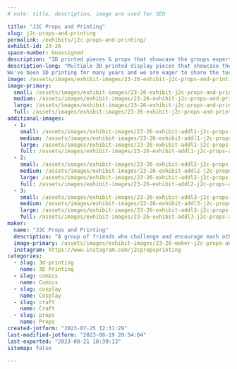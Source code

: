 ```yaml
---
# note: title, description, image are used for SEO

title: "J2C Props and Printing"
slug: j2c-props-and-printing
permalink: /exhibits/j2c-props-and-printing/
exhibit-id: 23-26
space-number: Unassigned
description: "3D printed pieces & props that showcase the groups expertise in printing, painting will be for sale"
description-long: "Multiple 3D printed display pieces that showcase the groups expertise in printing, painting, and lighting. The pieces demonstrate various techniques from electronics and lighting, to airbrushing and glow paint. All of the props and miniatures are 3D printed using ABS, PLA, and Resin in a variety of scales from 1/6th to life size.
We've been 3D printing for many years and we are eager to share the techniques and experience we've learned along with visitors.  Many pieces will be for sale"
image: /assets/images/exhibit-images/23-26-exhibit-j2c-props-and-printing-2023-exhibit-jcj-props-and-printing-sample-of-work-large-large.png
image-primary: 
  small: /assets/images/exhibit-images/23-26-exhibit-j2c-props-and-printing-2023-exhibit-jcj-props-and-printing-sample-of-work-large-small.png
  medium: /assets/images/exhibit-images/23-26-exhibit-j2c-props-and-printing-2023-exhibit-jcj-props-and-printing-sample-of-work-large-medium.png
  large: /assets/images/exhibit-images/23-26-exhibit-j2c-props-and-printing-2023-exhibit-jcj-props-and-printing-sample-of-work-large-large.png
  full: /assets/images/exhibit-images/23-26-exhibit-j2c-props-and-printing-2023-exhibit-jcj-props-and-printing-sample-of-work-large-full.png
additional-images: 
  - 1:
    small: /assets/images/exhibit-images/23-26-exhibit-addl1-j2c-props-and-printing-crowd-pic-small.JPG
    medium: /assets/images/exhibit-images/23-26-exhibit-addl1-j2c-props-and-printing-crowd-pic-medium.JPG
    large: /assets/images/exhibit-images/23-26-exhibit-addl1-j2c-props-and-printing-crowd-pic-large.JPG
    full: /assets/images/exhibit-images/23-26-exhibit-addl1-j2c-props-and-printing-crowd-pic-full.JPG
  - 2:
    small: /assets/images/exhibit-images/23-26-exhibit-addl2-j2c-props-and-printing-table-main-small.JPG
    medium: /assets/images/exhibit-images/23-26-exhibit-addl2-j2c-props-and-printing-table-main-medium.JPG
    large: /assets/images/exhibit-images/23-26-exhibit-addl2-j2c-props-and-printing-table-main-large.JPG
    full: /assets/images/exhibit-images/23-26-exhibit-addl2-j2c-props-and-printing-table-main-full.JPG
  - 3:
    small: /assets/images/exhibit-images/23-26-exhibit-addl3-j2c-props-and-printing-table-pic-small.JPG
    medium: /assets/images/exhibit-images/23-26-exhibit-addl3-j2c-props-and-printing-table-pic-medium.JPG
    large: /assets/images/exhibit-images/23-26-exhibit-addl3-j2c-props-and-printing-table-pic-large.JPG
    full: /assets/images/exhibit-images/23-26-exhibit-addl3-j2c-props-and-printing-table-pic-full.JPG
maker: 
  name: "J2C Props and Printing"
  description: "A group of friends who challenge and encourage each other to learn and improve the quality of their 3D prop printing, cosplay, model making, and painting"
  image-primary: /assets/images/exhibit-images/23-26-maker-j2c-props-and-printing-j2c-50s-4a-medium.jpg
  instagram: https://www.instagram.com/j2cpropsprinting
categories: 
  - slug: 3d-printing
    name: 3D Printing
  - slug: comics
    name: Comics
  - slug: cosplay
    name: Cosplay
  - slug: craft
    name: Craft
  - slug: props
    name: Props
created-jotform: "2023-07-25 12:31:29"
last-modified-jotform: "2023-08-19 20:54:04"
last-exported: "2023-08-21 10:39:13"
sitemap: false

---
```

